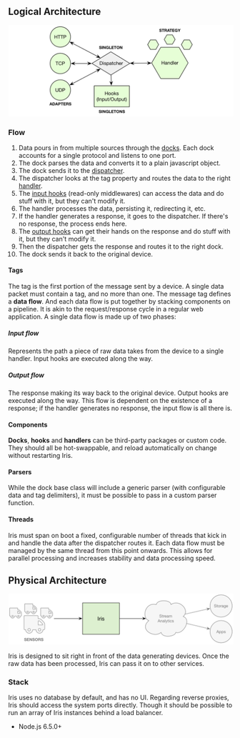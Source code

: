 ## Logical Architecture
![Logical Architecture](https://raw.githubusercontent.com/gcba-iris/iris-tech-docs/master/images/architecture/logical_architecture.png)

### Flow

1. Data pours in from multiple sources through the [docks](docks.md). Each dock accounts for a single protocol and listens to one port.
2. The dock parses the data and converts it to a plain javascript object.
3. The dock sends it to the [dispatcher](dispatcher.md).
4. The dispatcher looks at the tag property and routes the data to the right [handler](handlers.md).
5. The [input hooks](hooks.md) (read-only middlewares) can access the data and do stuff with it, but they can't modify it.
6. The handler processes the data, persisting it, redirecting it, etc.
7. If the handler generates a response, it goes to the dispatcher. If there's no response, the process ends here.
8. The [output hooks](hooks.md) can get their hands on the response and do stuff with it, but they can't modify it.
8. Then the dispatcher gets the response and routes it to the right dock.
9. The dock sends it back to the original device.


#### Tags

The tag is the first portion of the message sent by a device. A single data packet must contain a tag, and no more than one. The message tag defines a **data flow**. And each data flow is put together by stacking components on a pipeline. It is akin to the request/response cycle in a regular web application. A single data flow is made up of two phases:

##### Input flow

Represents the path a piece of raw data takes from the device to a single handler. Input hooks are executed along the way.

##### Output flow

The response making its way back to the original device. Output hooks are executed along the way. This flow is dependent on the existence of a response; if the handler generates no response, the input flow is all there is.

#### Components

**Docks**, **hooks** and **handlers** can be third-party packages or custom code. They should all be hot-swappable, and reload automatically on change without restarting Iris.

#### Parsers

While the dock base class will include a generic parser (with configurable data and tag delimiters), it must be possible to pass in a custom parser function.

#### Threads

Iris must span on boot a fixed, configurable number of threads that kick in and handle the data after the dispatcher routes it. Each data flow must be managed by the same thread from this point onwards. This allows for parallel processing and increases stability and data processing speed.


## Physical Architecture
![Physical Architecture](https://raw.githubusercontent.com/gcba-iris/iris-tech-docs/master/images/architecture/physical_architecture.png)

Iris is designed to sit right in front of the data generating devices. Once the raw data has been processed, Iris can pass it on to other services.

### Stack

Iris uses no database by default, and has no UI. Regarding reverse proxies, Iris should access the system ports directly. Though it should be possible to run an array of Iris instances behind a load balancer.

- Node.js 6.5.0+